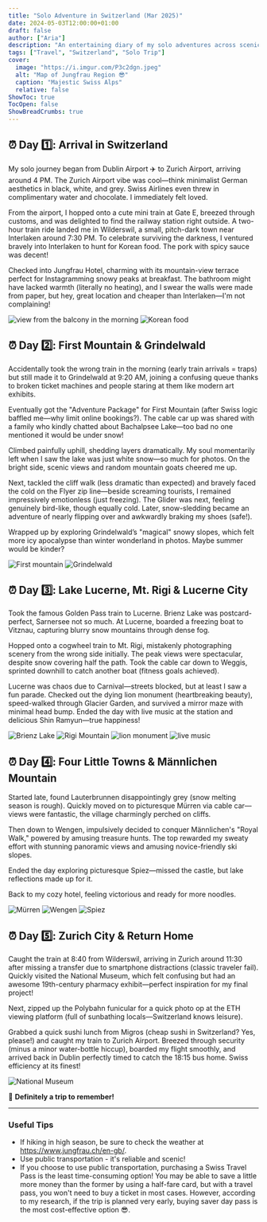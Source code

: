 ```yaml
---
title: "Solo Adventure in Switzerland (Mar 2025)"
date: 2024-05-03T12:00:00+01:00
draft: false
author: ["Aria"]
description: "An entertaining diary of my solo adventures across scenic Switzerland."
tags: ["Travel", "Switzerland", "Solo Trip"]
cover:
  image: "https://i.imgur.com/P3c2dgn.jpeg"
  alt: "Map of Jungfrau Region 😎"
  caption: "Majestic Swiss Alps"
  relative: false
ShowToc: true
TocOpen: false
ShowBreadCrumbs: true
---
```


## ⏰ Day 1️⃣: Arrival in Switzerland

My solo journey began from Dublin Airport ✈️ to Zurich Airport, arriving around 4 PM. The Zurich Airport vibe was cool—think minimalist German aesthetics in black, white, and grey. Swiss Airlines even threw in complimentary water and chocolate. I immediately felt loved.

From the airport, I hopped onto a cute mini train at Gate E, breezed through customs, and was delighted to find the railway station right outside. A two-hour train ride landed me in Wilderswil, a small, pitch-dark town near Interlaken around 7:30 PM. To celebrate surviving the darkness, I ventured bravely into Interlaken to hunt for Korean food. The pork with spicy sauce was decent!

Checked into Jungfrau Hotel, charming with its mountain-view terrace perfect for Instagramming snowy peaks at breakfast. The bathroom might have lacked warmth (literally no heating), and I swear the walls were made from paper, but hey, great location and cheaper than Interlaken—I'm not complaining!

![view from the balcony in the morning](https://i.imgur.com/tSaCacH.jpeg)
![Korean food](https://i.imgur.com/VYur5uz.jpeg)

## ⏰ Day 2️⃣: First Mountain & Grindelwald

Accidentally took the wrong train in the morning (early train arrivals = traps) but still made it to Grindelwald at 9:20 AM, joining a confusing queue thanks to broken ticket machines and people staring at them like modern art exhibits.

Eventually got the "Adventure Package" for First Mountain (after Swiss logic baffled me—why limit online bookings?). The cable car up was shared with a family who kindly chatted about Bachalpsee Lake—too bad no one mentioned it would be under snow!

Climbed painfully uphill, shedding layers dramatically. My soul momentarily left when I saw the lake was just white snow—so much for photos. On the bright side, scenic views and random mountain goats cheered me up.

Next, tackled the cliff walk (less dramatic than expected) and bravely faced the cold on the Flyer zip line—beside screaming tourists, I remained impressively emotionless (just freezing). The Glider was next, feeling genuinely bird-like, though equally cold. Later, snow-sledding became an adventure of nearly flipping over and awkwardly braking my shoes (safe!).

Wrapped up by exploring Grindelwald’s "magical" snowy slopes, which felt more icy apocalypse than winter wonderland in photos. Maybe summer would be kinder?

![First mountain](https://i.imgur.com/ho5ou3e.jpeg)
![Grindelwald](https://i.imgur.com/UwplAg3.jpeg)

## ⏰ Day 3️⃣: Lake Lucerne, Mt. Rigi & Lucerne City

Took the famous Golden Pass train to Lucerne. Brienz Lake was postcard-perfect, Sarnersee not so much. At Lucerne, boarded a freezing boat to Vitznau, capturing blurry snow mountains through dense fog.

Hopped onto a cogwheel train to Mt. Rigi, mistakenly photographing scenery from the wrong side initially. The peak views were spectacular, despite snow covering half the path. Took the cable car down to Weggis, sprinted downhill to catch another boat (fitness goals achieved).

Lucerne was chaos due to Carnival—streets blocked, but at least I saw a fun parade. Checked out the dying lion monument (heartbreaking beauty), speed-walked through Glacier Garden, and survived a mirror maze with minimal head bump. Ended the day with live music at the station and delicious Shin Ramyun—true happiness!

![Brienz Lake](https://i.imgur.com/BesyTlS.jpeg)
![Rigi Mountain](https://i.imgur.com/1PUJ5rx.jpeg)
![lion monument](https://i.imgur.com/SADPk8r.jpeg)
![live music](https://i.imgur.com/ExMR8TN.jpeg)

## ⏰ Day 4️⃣: Four Little Towns & Männlichen Mountain

Started late, found Lauterbrunnen disappointingly grey (snow melting season is rough). Quickly moved on to picturesque Mürren via cable car—views were fantastic, the village charmingly perched on cliffs.

Then down to Wengen, impulsively decided to conquer Männlichen's "Royal Walk," powered by amusing treasure hunts. The top rewarded my sweaty effort with stunning panoramic views and amusing novice-friendly ski slopes.

Ended the day exploring picturesque Spiez—missed the castle, but lake reflections made up for it.

Back to my cozy hotel, feeling victorious and ready for more noodles.

![Mürren](https://i.imgur.com/9DHsRmu.jpeg)
![Wengen](https://i.imgur.com/Hte6sUo.jpeg)
![Spiez](https://i.imgur.com/2ayCZdU.jpeg)

## ⏰ Day 5️⃣: Zurich City & Return Home

Caught the train at 8:40 from Wilderswil, arriving in Zurich around 11:30 after missing a transfer due to smartphone distractions (classic traveler fail). Quickly visited the National Museum, which felt confusing but had an awesome 19th-century pharmacy exhibit—perfect inspiration for my final project!

Next, zipped up the Polybahn funicular for a quick photo op at the ETH viewing platform (full of sunbathing locals—Switzerland knows leisure).

Grabbed a quick sushi lunch from Migros (cheap sushi in Switzerland? Yes, please!) and caught my train to Zurich Airport. Breezed through security (minus a minor water-bottle hiccup), boarded my flight smoothly, and arrived back in Dublin perfectly timed to catch the 18:15 bus home. Swiss efficiency at its finest!

![National Museum](https://i.imgur.com/lZ2PHkf.jpeg)

🥳 **Definitely a trip to remember!**

---

### Useful Tips
- If hiking in high season, be sure to check the weather at https://www.jungfrau.ch/en-gb/.
- Use public transportation - it's reliable and scenic!
- If you choose to use public transportation, purchasing a Swiss Travel Pass is the least time-consuming option! You may be able to save a little more money than the former by using a half-fare card, but with a travel pass, you won't need to buy a ticket in most cases. However, according to my research, if the trip is planned very early, buying saver day pass is the most cost-effective option 😎.
